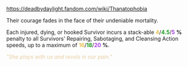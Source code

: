 https://deadbydaylight.fandom.com/wiki/Thanatophobia

<p>Their courage fades in the face of their undeniable mortality.
<p>Each injured, dying, or hooked Survivor incurs a stack-able <span class="clr" style="color: #e8c252;"><b>4</b></span>/<span class="clr" style="color: #199b1e;"><b>4.5</b></span>/<span class="clr" style="color: #ac3ee3;"><b>5</b></span> <b>%</b> penalty to all Survivors' Repairing, Sabotaging, and Cleansing Action speeds, up to a maximum of <span class="clr" style="color: #e8c252;"><b>16</b></span>/<span class="clr" style="color: #199b1e;"><b>18</b></span>/<span class="clr" style="color: #ac3ee3;"><b>20</b></span> <b>%</b>.
</p><p><i><span class="clr clr9" style="color: #e7cda2 ;">"She plays with us and revels in our pain."</span></i>
</p>
</p>